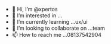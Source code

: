 - 👋 Hi, I’m @xpertos
- 👀 I’m interested in ...
- 🌱 I’m currently learning ...ux/ui
- 💞️ I’m looking to collaborate on ...team
- 📫 How to reach me ...08137542904

<!---
xpertos/xpertos is a ✨ special ✨ repository because its `README.md` (this file) appears on your GitHub profile.
You can click the Preview link to take a look at your changes.
--->
